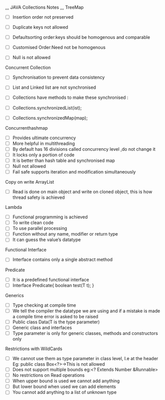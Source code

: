 ,,,
JAVA Collections Notes
,,,
TreeMap
- [ ] Insertion order not preserved
- [ ] Duplicate keys not allowed
- [ ] Defaultsorting order:keys should be homogenous and comparable
- [ ] Customised Order:Need not be homogenous
- [ ] Null is not allowed


Concurrent Collection
- [ ] Synchronisation to prevent data consistency
- [ ] List and Linked list are not synchronised
- [ ] Collections have methods to make these synchronised :
- [ ] Collections.synchronizedList(ist);
- [ ] Collections.synchronizedMap(map);


Concurrenthashmap
- [ ] Provides ultimate concurrency
- [ ] More helpful in multithreading
- [ ] By default has 16 divisions called concurrency level ,do not change it
- [ ] It locks only a portion of code
- [ ] It is better than hash table and synchronised map
- [ ] Null not allowed
- [ ] Fail safe supports iteration and modification simultaneously  

Copy on write ArrayList
- [ ] Read is done on main object and write on cloned object, this is how thread safety is achieved

Lambda
- [ ] Functional programming is achieved
- [ ] To write clean code
- [ ] To use parallel processing
- [ ] Function without any name, modifier or return type
- [ ] It can guess the value’s datatype

 Functional Interface
- [ ] Interface contains only a single abstract method

Predicate
- [ ] It is a predefined functional interface
- [ ] Interface Predicate<T>{
		  boolean test(T t);
      }

Generics
- [ ] Type checking at compile time
- [ ] We tell the compiler the datatype we are using and if a mistake is made a compile time error is asked to be raised
- [ ] Public class Data<T>(T is the type parameter)
- [ ] Generic class and interfaces
 -[ ] Type parameter is only for generic classes, methods and constructors only

Restrictions with WildCards
- [ ] We cannot use them as type parameter in class level, I.e at the header
       Eg: public class Box<?>->This is not allowed
- [ ] Does not support multiple bounds
	eg:<? Extends Number &Runnable>
- [ ] No restrictions on Read operations
- [ ] When upper bound is used we cannot add anything
- [ ] But lower bound when used we can add elements
- [ ] You cannot add anything to a list of unknown type
